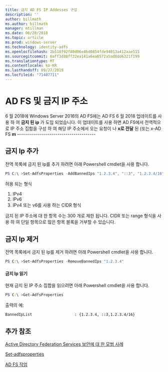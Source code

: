 ```yaml
---
title: 금지 AD FS IP Addesses 구성
description: ''
author: billmath
ms.author: billmath
manager: mtillman
ms.date: 06/28/2018
ms.topic: article
ms.prod: windows-server
ms.technology: identity-adfs
ms.openlocfilehash: 2b518f92f80d06e4bd0854fde94013a412aae515
ms.sourcegitcommit: 6aff3d88ff22ea141a6ea6572a5ad8dd6321f199
ms.translationtype: MT
ms.contentlocale: ko-KR
ms.lasthandoff: 09/27/2019
ms.locfileid: "71407711"
---
```

# <a name="ad-fs-and-banned-ip-addresses"></a>AD FS 및 금지 IP 주소


6 월 2018에 Windows Server 2016의 AD FS에는 AD FS 6 월 2018 업데이트를 사용 하 여 **금지 된 ip** 가 도입 되었습니다.  이 업데이트를 사용 하면 AD FS에서 전역적으로 IP 주소 집합을 구성 하 여 해당 IP 주소에서 오는 요청이 나 **x로 전달** 된 (또는 x-AD FS **m** ---------------------------------------

## <a name="adding-banned-ips"></a>금지 Ip 추가
전역 목록에 금지 된 Ip를 추가 하려면 아래 Powershell cmdlet을 사용 합니다.

``` powershell
PS C:\ >Set-AdfsProperties -AddBannedIps "1.2.3.4", "::3", "1.2.3.4/16"
```

허용 되는 형식

1.  IPv4
2.  IPv6
3.  IPv4 또는 v6를 사용 하는 CIDR 형식

금지 된 IP 주소에 대 한 항목 수는 300 개로 제한 됩니다. CIDR 또는 range 형식을 사용 하 여 단일 항목으로 많은 항목 블록을 거부할 수 있습니다.

## <a name="removing-banned-ips"></a>금지 Ip 제거
전역 목록에서 금지 된 Ip를 제거 하려면 아래 Powershell cmdlet을 사용 합니다.

``` powershell
PS C:\ >Set-AdfsProperties -RemoveBannedIps "1.2.3.4"
```

#### <a name="read-banned-ips"></a>금지 Ip 읽기
현재 금지 된 IP 주소 집합을 읽으려면 아래 Powershell cmdlet을 사용 합니다.

``` powershell
PS C:\ >Get-AdfsProperties 
```

출력의 예:

```
BannedIpList                   : {1.2.3.4, ::3,1.2.3.4/16}
```



## <a name="additional-references"></a>추가 참조  
[Active Directory Federation Services 보안에 대 한 모범 사례](../../ad-fs/deployment/best-practices-securing-ad-fs.md)

[Set-adfsproperties](https://technet.microsoft.com/itpro/powershell/windows/adfs/set-adfsproperties)

[AD FS 작업](../../ad-fs/AD-FS-2016-Operations.md)
